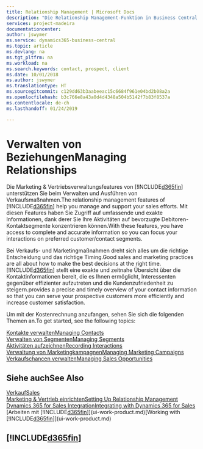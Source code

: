 ```yaml
---
title: Relationship Management | Microsoft Docs
description: "Die Relationship Management-Funktion in Business Central unterstützt Ihr Verkaufsanstrengungen und Sie können damit auf Informationen Ihrer Kontakte und auf Vermögensfunktionen effizient zugreifen."
services: project-madeira
documentationcenter: 
author: jswymer
ms.service: dynamics365-business-central
ms.topic: article
ms.devlang: na
ms.tgt_pltfrm: na
ms.workload: na
ms.search.keywords: contact, prospect, client
ms.date: 10/01/2018
ms.author: jswymer
ms.translationtype: HT
ms.sourcegitcommit: c129dd63b3aabeeac15c6684f961e04bd2b08a2a
ms.openlocfilehash: b3c766e8a43a0d4d4348a504b5142f7b83f8537a
ms.contentlocale: de-ch
ms.lasthandoff: 01/24/2019

---
```

# <a name="managing-relationships"></a><span data-ttu-id="0aa3f-103">Verwalten von Beziehungen</span><span class="sxs-lookup"><span data-stu-id="0aa3f-103">Managing Relationships</span></span>
<span data-ttu-id="0aa3f-104">Die Marketing & Vertriebsverwaltungsfeatures von [!INCLUDE[d365fin](includes/d365fin_md.md)] unterstützen Sie beim Verwalten und Ausführen von Verkaufsmaßnahmen.</span><span class="sxs-lookup"><span data-stu-id="0aa3f-104">The relationship management features of [!INCLUDE[d365fin](includes/d365fin_md.md)] help you manage and support your sales efforts.</span></span> <span data-ttu-id="0aa3f-105">Mit diesen Features haben Sie Zugriff auf umfassende und exakte Informationen, dank derer Sie Ihre Aktivitäten auf bevorzugte Debitoren-Kontaktsegmente konzentrieren können.</span><span class="sxs-lookup"><span data-stu-id="0aa3f-105">With these features, you have access to complete and accurate information so you can focus your interactions on preferred customer/contact segments.</span></span>

<span data-ttu-id="0aa3f-106">Bei Verkaufs- und Marketingmaßnahmen dreht sich alles um die richtige Entscheidung und das richtige Timing.</span><span class="sxs-lookup"><span data-stu-id="0aa3f-106">Good sales and marketing practices are all about how to make the best decisions at the right time.</span></span> [!INCLUDE[d365fin](includes/d365fin_md.md)] <span data-ttu-id="0aa3f-107">stellt eine exakte und zeitnahe Übersicht über die Kontaktinformationen bereit, die es Ihnen ermöglicht, Interessenten gegenüber effizienter aufzutreten und die Kundenzufriedenheit zu steigern.</span><span class="sxs-lookup"><span data-stu-id="0aa3f-107">provides a precise and timely overview of your contact information so that you can serve your prospective customers more efficiently and increase customer satisfaction.</span></span>

<span data-ttu-id="0aa3f-108">Um mit der Kostenrechnung anzufangen, sehen Sie sich die folgenden Themen an.</span><span class="sxs-lookup"><span data-stu-id="0aa3f-108">To get started, see the following topics:</span></span>

[<span data-ttu-id="0aa3f-109">Kontakte verwalten</span><span class="sxs-lookup"><span data-stu-id="0aa3f-109">Managing Contacts</span></span>](marketing-contacts.md)  
[<span data-ttu-id="0aa3f-110">Verwalten von Segmenten</span><span class="sxs-lookup"><span data-stu-id="0aa3f-110">Managing Segments</span></span>](marketing-segments.md)  
[<span data-ttu-id="0aa3f-111">Aktivitäten aufzeichnen</span><span class="sxs-lookup"><span data-stu-id="0aa3f-111">Recording Interactions</span></span>](marketing-interactions.md)  
[<span data-ttu-id="0aa3f-112">Verwaltung von Marketingkampagnen</span><span class="sxs-lookup"><span data-stu-id="0aa3f-112">Managing Marketing Campaigns</span></span>](marketing-campaigns.md)  
[<span data-ttu-id="0aa3f-113">Verkaufschancen verwalten</span><span class="sxs-lookup"><span data-stu-id="0aa3f-113">Managing Sales Opportunities</span></span>](marketing-manage-sales-opportunities.md)

## <a name="see-also"></a><span data-ttu-id="0aa3f-114">Siehe auch</span><span class="sxs-lookup"><span data-stu-id="0aa3f-114">See Also</span></span>
[<span data-ttu-id="0aa3f-115">Verkauf</span><span class="sxs-lookup"><span data-stu-id="0aa3f-115">Sales</span></span>](sales-manage-sales.md)  
[<span data-ttu-id="0aa3f-116">Marketing & Vertrieb einrichten</span><span class="sxs-lookup"><span data-stu-id="0aa3f-116">Setting Up Relationship Management</span></span>](marketing-setup-marketing.md)  
[<span data-ttu-id="0aa3f-117">Dynamics 365 for Sales Integration</span><span class="sxs-lookup"><span data-stu-id="0aa3f-117">Integrating with Dynamics 365 for Sales</span></span>](marketing-integrate-dynamicscrm.md)  
<span data-ttu-id="0aa3f-118">[Arbeiten mit [!INCLUDE[d365fin](includes/d365fin_md.md)]](ui-work-product.md)</span><span class="sxs-lookup"><span data-stu-id="0aa3f-118">[Working with [!INCLUDE[d365fin](includes/d365fin_md.md)]](ui-work-product.md)</span></span>  

## [!INCLUDE[d365fin](includes/free_trial_md.md)]  

